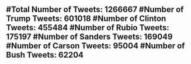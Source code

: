 #Total Number of Tweets: 1266667 
#Number of Trump Tweets: 601018
#Number of Clinton Tweets: 455484
#Number of Rubio Tweets: 175197
#Number of Sanders Tweets: 169049
#Number of Carson Tweets: 95004
#Number of Bush Tweets: 62204
---
